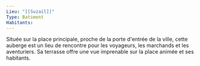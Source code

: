 ```yaml
---
Lieu: "[[Suzail]]"
Type: Batiment
Habitants:
---
```

Située sur la place principale, proche de la porte d'entrée de la ville, cette auberge est un lieu de rencontre pour les voyageurs, les marchands et les aventuriers. Sa terrasse offre une vue imprenable sur la place animée et ses habitants.

